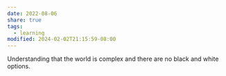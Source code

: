 ```yaml
---
date: 2022-08-06
share: true
tags:
  - learning
modified: 2024-02-02T21:15:59-08:00
---
```

Understanding that the world is complex and there are no black and white options. 